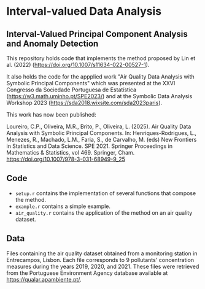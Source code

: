 # Interval-valued Data Analysis

## Interval-Valued Principal Component Analysis and Anomaly Detection

This repository holds code that implements the method proposed by Lin et al. (2022) (https://doi.org/10.1007/s11634-022-00527-1).

It also holds the code for the appplied work "Air Quality Data Analysis with Symbolic Principal Components" which was presented at the XXVI Congresso da Sociedade Portuguesa de Estatística (https://w3.math.uminho.pt/SPE2023/) and at the Symbolic Data Analysis Workshop 2023 (https://sda2018.wixsite.com/sda2023paris).

This work has now been published:

Loureiro, C.P., Oliveira, M.R., Brito, P., Oliveira, L. (2025). Air Quality Data Analysis with Symbolic Principal Components. In: Henriques-Rodrigues, L., Menezes, R., Machado, L.M., Faria, S., de Carvalho, M. (eds) New Frontiers in Statistics and Data Science. SPE 2021. Springer Proceedings in Mathematics & Statistics, vol 469. Springer, Cham. https://doi.org/10.1007/978-3-031-68949-9_25

## Code

 - `setup.r` contains the implementation of several functions that compose the method.
 - `example.r` contains a simple example.
 - `air_quality.r` contains the application of the method on an air quality dataset.

## Data

Files containing the air quality dataset obtained from a monitoring station in Entrecampos, Lisbon. Each file corresponds to 9 pollutants' concentration measures during the years 2019, 2020, and 2021. These files were retrieved from the Portuguese Environment Agency database available at https://qualar.apambiente.pt/.
